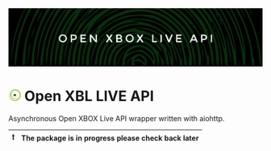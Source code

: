 <img src="assets/images/banner.jpeg">

# <img src="assets/images/icon.png" height="24px"> Open XBL LIVE API

Asynchronous Open XBOX Live API wrapper written with aiohttp.

| :exclamation: | The package is in progress please check back later |
| ------------- |:---------------------------------------------------|
